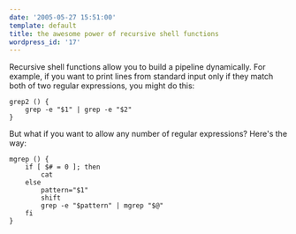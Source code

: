 ```yaml
---
date: '2005-05-27 15:51:00'
template: default
title: the awesome power of recursive shell functions
wordpress_id: '17'
---
```


Recursive shell functions allow you to build a pipeline dynamically.  For example, if you want to print lines from standard input only if they match both of two regular expressions, you might do this:

    grep2 () {
        grep -e "$1" | grep -e "$2"
    }

But what if you want to allow any number of regular expressions?  Here's the way:

    mgrep () {
        if [ $# = 0 ]; then
            cat
        else
            pattern="$1"
            shift
            grep -e "$pattern" | mgrep "$@"
        fi
    }

